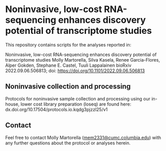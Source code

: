 # Noninvasive, low-cost RNA-sequencing enhances discovery potential of transcriptome studies

This repository contains scripts for the analyses reported in:

Noninvasive, low-cost RNA-sequencing enhances discovery potential of transcriptome studies
Molly Martorella, Silva Kasela, Renee Garcia-Flores, Alper Gokden, Stephane E. Castel, Tuuli Lappalainen
bioRxiv 2022.09.06.506813; doi: https://doi.org/10.1101/2022.09.06.506813


## Noninvasive collection and processing

Protocols for noninvasive sample collection and processing using our in-house, lower cost library preparation (loseq) are found here: 
dx.doi.org/10.17504/protocols.io.kqdg3pjzzl25/v1


## Contact

Feel free to contact Molly Martorella (mem2331@cumc.columbia.edu) with any further questions about the protocol or analyses herein.
